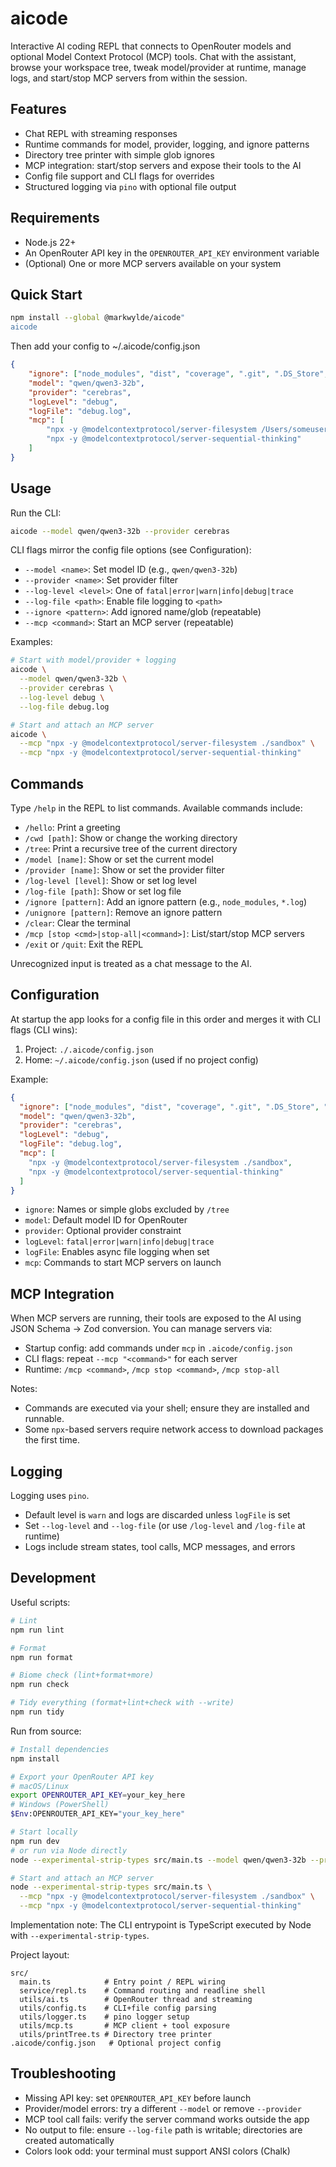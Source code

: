 # aicode

Interactive AI coding REPL that connects to OpenRouter models and optional Model Context Protocol (MCP) tools. Chat with the assistant, browse your workspace tree, tweak model/provider at runtime, manage logs, and start/stop MCP servers from within the session.

## Features

- Chat REPL with streaming responses
- Runtime commands for model, provider, logging, and ignore patterns
- Directory tree printer with simple glob ignores
- MCP integration: start/stop servers and expose their tools to the AI
- Config file support and CLI flags for overrides
- Structured logging via `pino` with optional file output

## Requirements

- Node.js 22+
- An OpenRouter API key in the `OPENROUTER_API_KEY` environment variable
- (Optional) One or more MCP servers available on your system

## Quick Start

```bash
npm install --global @markwylde/aicode"
aicode
```

Then add your config to ~/.aicode/config.json

```json
{
	"ignore": ["node_modules", "dist", "coverage", ".git", ".DS_Store", "*.log"],
	"model": "qwen/qwen3-32b",
	"provider": "cerebras",
	"logLevel": "debug",
	"logFile": "debug.log",
	"mcp": [
		"npx -y @modelcontextprotocol/server-filesystem /Users/someuser/somefolder",
		"npx -y @modelcontextprotocol/server-sequential-thinking"
	]
}
```

## Usage

Run the CLI:

```bash
aicode --model qwen/qwen3-32b --provider cerebras
```

CLI flags mirror the config file options (see Configuration):

- `--model <name>`: Set model ID (e.g., `qwen/qwen3-32b`)
- `--provider <name>`: Set provider filter
- `--log-level <level>`: One of `fatal|error|warn|info|debug|trace`
- `--log-file <path>`: Enable file logging to `<path>`
- `--ignore <pattern>`: Add ignored name/glob (repeatable)
- `--mcp <command>`: Start an MCP server (repeatable)

Examples:

```bash
# Start with model/provider + logging
aicode \
  --model qwen/qwen3-32b \
  --provider cerebras \
  --log-level debug \
  --log-file debug.log

# Start and attach an MCP server
aicode \
  --mcp "npx -y @modelcontextprotocol/server-filesystem ./sandbox" \
  --mcp "npx -y @modelcontextprotocol/server-sequential-thinking"
```

## Commands

Type `/help` in the REPL to list commands. Available commands include:

- `/hello`: Print a greeting
- `/cwd [path]`: Show or change the working directory
- `/tree`: Print a recursive tree of the current directory
- `/model [name]`: Show or set the current model
- `/provider [name]`: Show or set the provider filter
- `/log-level [level]`: Show or set log level
- `/log-file [path]`: Show or set log file
- `/ignore [pattern]`: Add an ignore pattern (e.g., `node_modules`, `*.log`)
- `/unignore [pattern]`: Remove an ignore pattern
- `/clear`: Clear the terminal
- `/mcp [stop <cmd>|stop-all|<command>]`: List/start/stop MCP servers
- `/exit` or `/quit`: Exit the REPL

Unrecognized input is treated as a chat message to the AI.

## Configuration

At startup the app looks for a config file in this order and merges it with CLI flags (CLI wins):

1) Project: `./.aicode/config.json`
2) Home: `~/.aicode/config.json` (used if no project config)

Example:

```json
{
  "ignore": ["node_modules", "dist", "coverage", ".git", ".DS_Store", "*.log"],
  "model": "qwen/qwen3-32b",
  "provider": "cerebras",
  "logLevel": "debug",
  "logFile": "debug.log",
  "mcp": [
    "npx -y @modelcontextprotocol/server-filesystem ./sandbox",
    "npx -y @modelcontextprotocol/server-sequential-thinking"
  ]
}
```

- `ignore`: Names or simple globs excluded by `/tree`
- `model`: Default model ID for OpenRouter
- `provider`: Optional provider constraint
- `logLevel`: `fatal|error|warn|info|debug|trace`
- `logFile`: Enables async file logging when set
- `mcp`: Commands to start MCP servers on launch

## MCP Integration

When MCP servers are running, their tools are exposed to the AI using JSON Schema → Zod conversion. You can manage servers via:

- Startup config: add commands under `mcp` in `.aicode/config.json`
- CLI flags: repeat `--mcp "<command>"` for each server
- Runtime: `/mcp <command>`, `/mcp stop <command>`, `/mcp stop-all`

Notes:

- Commands are executed via your shell; ensure they are installed and runnable.
- Some `npx`-based servers require network access to download packages the first time.

## Logging

Logging uses `pino`.

- Default level is `warn` and logs are discarded unless `logFile` is set
- Set `--log-level` and `--log-file` (or use `/log-level` and `/log-file` at runtime)
- Logs include stream states, tool calls, MCP messages, and errors

## Development

Useful scripts:

```bash
# Lint
npm run lint

# Format
npm run format

# Biome check (lint+format+more)
npm run check

# Tidy everything (format+lint+check with --write)
npm run tidy
```

Run from source:

```bash
# Install dependencies
npm install

# Export your OpenRouter API key
# macOS/Linux
export OPENROUTER_API_KEY=your_key_here
# Windows (PowerShell)
$Env:OPENROUTER_API_KEY="your_key_here"

# Start locally
npm run dev
# or run via Node directly
node --experimental-strip-types src/main.ts --model qwen/qwen3-32b --provider cerebras

# Start and attach an MCP server
node --experimental-strip-types src/main.ts \
  --mcp "npx -y @modelcontextprotocol/server-filesystem ./sandbox" \
  --mcp "npx -y @modelcontextprotocol/server-sequential-thinking"
```

Implementation note: The CLI entrypoint is TypeScript executed by Node with `--experimental-strip-types`.

Project layout:

```
src/
  main.ts            # Entry point / REPL wiring
  service/repl.ts    # Command routing and readline shell
  utils/ai.ts        # OpenRouter thread and streaming
  utils/config.ts    # CLI+file config parsing
  utils/logger.ts    # pino logger setup
  utils/mcp.ts       # MCP client + tool exposure
  utils/printTree.ts # Directory tree printer
.aicode/config.json   # Optional project config
```

## Troubleshooting

- Missing API key: set `OPENROUTER_API_KEY` before launch
- Provider/model errors: try a different `--model` or remove `--provider`
- MCP tool call fails: verify the server command works outside the app
- No output to file: ensure `--log-file` path is writable; directories are created automatically
- Colors look odd: your terminal must support ANSI colors (Chalk)
